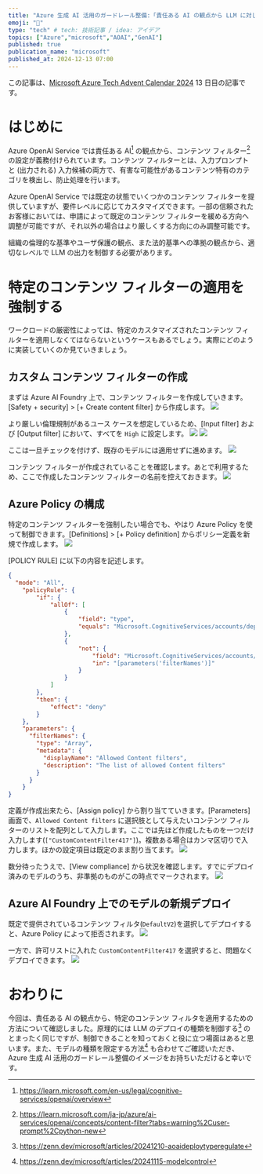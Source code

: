 ```yaml
---
title: "Azure 生成 AI 活用のガードレール整備:「責任ある AI の観点から LLM に対して特定のコンテンツ フィルターを強制する」編"
emoji: "🍩"
type: "tech" # tech: 技術記事 / idea: アイデア
topics: ["Azure","microsoft","AOAI","GenAI"]
published: true
publication_name: "microsoft"
published_at: 2024-12-13 07:00
---
```

この記事は、[Microsoft Azure Tech Advent Calendar 2024](https://qiita.com/advent-calendar/2024/microsoft-azure-tech) 13 日目の記事です。

# はじめに
Azure OpenAI Service では責任ある AI[^1] の観点から、コンテンツ フィルター[^2] の設定が義務付けられています。コンテンツ フィルターとは、入力プロンプトと (出力される) 入力候補の両方で、有害な可能性があるコンテンツ特有のカテゴリを検出し、防止処理を行います。

Azure OpenAI Service では既定の状態でいくつかのコンテンツ フィルターを提供していますが、要件レベルに応じてカスタマイズできます。一部の信頼されたお客様においては、申請によって既定のコンテンツ フィルターを緩める方向へ調整が可能ですが、それ以外の場合はより厳しくする方向にのみ調整可能です。

組織の倫理的な基準やユーザ保護の観点、また法的基準への準拠の観点から、適切なレベルで LLM の出力を制御する必要があります。

[^1]:https://learn.microsoft.com/en-us/legal/cognitive-services/openai/overview
[^2]:https://learn.microsoft.com/ja-jp/azure/ai-services/openai/concepts/content-filter?tabs=warning%2Cuser-prompt%2Cpython-new

# 特定のコンテンツ フィルターの適用を強制する
ワークロードの厳密性によっては、特定のカスタマイズされたコンテンツ フィルターを適用しなくてはならないというケースもあるでしょう。実際にどのように実装していくのか見ていきましょう。

## カスタム コンテンツ フィルターの作成
まずは Azure AI Foundry 上で、コンテンツ フィルターを作成していきます。[Safety + security] > [+ Create content filter] から作成します。
![](/images/20241213-enforce-content-filter/01.png)

より厳しい倫理規制があるユース ケースを想定しているため、[Input filter] および [Output filter] において、すべてを `High` に設定します。
![](/images/20241213-enforce-content-filter/02.png)
![](/images/20241213-enforce-content-filter/03.png)

ここは一旦チェックを付けず、既存のモデルには適用せずに進めます。
![](/images/20241213-enforce-content-filter/04.png)

コンテンツ フィルターが作成されていることを確認します。あとで利用するため、ここで作成したコンテンツ フィルターの名前を控えておきます。
![](/images/20241213-enforce-content-filter/05.png)

## Azure Policy の構成
特定のコンテンツ フィルターを強制したい場合でも、やはり Azure Policy を使って制御できます。[Definitions] > [+ Policy definition] からポリシー定義を新規で作成します。
![](/images/20241213-enforce-content-filter/06.png)

[POLICY RULE] に以下の内容を記述します。

```json
{
  "mode": "All",
	"policyRule": {
		"if": {
			"allOf": [
				{
					"field": "type",
					"equals": "Microsoft.CognitiveServices/accounts/deployments"
				},
				{
					"not": {
						"field": "Microsoft.CognitiveServices/accounts/deployments/raiPolicyName",
						"in": "[parameters('filterNames')]"
					}
				}
			]
		},
		"then": {
			"effect": "deny"
		}
	},
	"parameters": {
      "filterNames": {
        "type": "Array",
        "metadata": {
          "displayName": "Allowed Content filters",
          "description": "The list of allowed Content filters"
        }
      }
	}
}
```

定義が作成出来たら、[Assign policy] から割り当てていきます。[Parameters] 画面で、`Allowed Content filters` に選択肢として与えたいコンテンツ フィルターのリストを配列として入力します。ここでは先ほど作成したものを一つだけ入力します(`["CustomContentFilter417"]`)。複数ある場合はカンマ区切りで入力します。ほかの設定項目は既定のまま割り当てます。
![](/images/20241213-enforce-content-filter/08.png)

数分待ったうえで、[View compliance] から状況を確認します。すでにデプロイ済みのモデルのうち、非準拠のものがこの時点でマークされます。
![](/images/20241213-enforce-content-filter/09.png)

## Azure AI Foundry 上でのモデルの新規デプロイ
既定で提供されているコンテンツ フィルタ(`DefaultV2`)を選択してデプロイすると、Azure Policy によって拒否されます。
![](/images/20241213-enforce-content-filter/10.png)

一方で、許可リストに入れた `CustomContentFilter417` を選択すると、問題なくデプロイできます。
![](/images/20241213-enforce-content-filter/11.png)

# おわりに
今回は、責任ある AI の観点から、特定のコンテンツ フィルタを適用するための方法について確認しました。原理的には LLM のデプロイの種類を制御する[^3] のとまったく同じですが、制御できることを知っておくと役に立つ場面はあると思います。また、モデルの種類を限定する方法[^4] も合わせてご確認いただき、Azure 生成 AI 活用のガードレール整備のイメージをお持ちいただけると幸いです。

[^3]:https://zenn.dev/microsoft/articles/20241210-aoaideploytyperegulate
[^4]:https://zenn.dev/microsoft/articles/20241115-modelcontrol